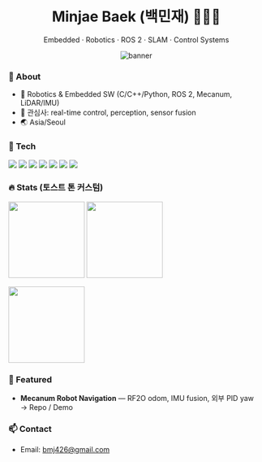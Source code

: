 <!-- Warm Toast Theme -->
<h1 align="center">Minjae Baek (백민재) 🧑🏻‍🔧</h1>
<p align="center">Embedded · Robotics · ROS 2 · SLAM · Control Systems</p>

<p align="center">
  <img src="./assets/gh_banner_toast.svg" alt="banner"/>
</p>

### 👋 About
- 🤖 Robotics & Embedded SW (C/C++/Python, ROS 2, Mecanum, LiDAR/IMU)
- 🎯 관심사: real-time control, perception, sensor fusion
- 🌏 Asia/Seoul

### 🧰 Tech
<img src="https://img.shields.io/badge/C-5A341E?logo=c&logoColor=FFF5E6&labelColor=7A4E2D"/>
<img src="https://img.shields.io/badge/C++-5A341E?logo=cplusplus&logoColor=FFF5E6&labelColor=7A4E2D"/>
<img src="https://img.shields.io/badge/Python-5A341E?logo=python&logoColor=FFF5E6&labelColor=7A4E2D"/>
<img src="https://img.shields.io/badge/ROS%202-5A341E?logo=ros&logoColor=FFF5E6&labelColor=7A4E2D"/>
<img src="https://img.shields.io/badge/Ubuntu-5A341E?logo=ubuntu&logoColor=FFF5E6&labelColor=7A4E2D"/>
<img src="https://img.shields.io/badge/Jetson-5A341E?logo=nvidia&logoColor=FFF5E6&labelColor=7A4E2D"/>
<img src="https://img.shields.io/badge/Raspberry%20Pi-5A341E?logo=raspberrypi&logoColor=FFF5E6&labelColor=7A4E2D"/>

### 🔥 Stats (토스트 톤 커스텀)
<p>
  <img height="150" src="https://github-readme-stats.vercel.app/api?username=bmj426&show_icons=true&rank_icon=github&title_color=5A341E&text_color=5A341E&icon_color=7A4E2D&bg_color=FFF5E6&hide_border=true"/>
  <img height="150" src="https://github-readme-stats.vercel.app/api/top-langs/?username=bmj426&layout=compact&title_color=5A341E&text_color=5A341E&bg_color=FFF5E6&hide_border=true"/>
</p>
<p>
  <img height="150" src="https://streak-stats.demolab.com?user=YOUR_USERNAME&background=FFF5E6&ring=7A4E2D&fire=D6A676&currStreakNum=5A341E&sideNums=5A341E&currStreakLabel=7A4E2D&sideLabels=5A341E&dates=7A4E2D&hide_border=true"/>
</p>

### 🧩 Featured
- **Mecanum Robot Navigation** — RF2O odom, IMU fusion, 외부 PID yaw  
  → Repo / Demo

### 📫 Contact
- Email: bmj426@gmail.com

